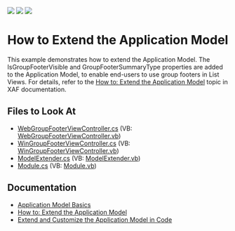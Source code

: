 <!-- default badges list -->
![](https://img.shields.io/endpoint?url=https://codecentral.devexpress.com/api/v1/VersionRange/128590201/18.2.3%2B)
[![](https://img.shields.io/badge/Open_in_DevExpress_Support_Center-FF7200?style=flat-square&logo=DevExpress&logoColor=white)](https://supportcenter.devexpress.com/ticket/details/E213)
[![](https://img.shields.io/badge/📖_How_to_use_DevExpress_Examples-e9f6fc?style=flat-square)](https://docs.devexpress.com/GeneralInformation/403183)
<!-- default badges end -->

# How to Extend the Application Model

This example demonstrates how to extend the Application Model. The IsGroupFooterVisible and GroupFooterSummaryType properties are added to the Application Model, to enable end-users to use group footers in List Views. For details, refer to the [How to: Extend the Application Model](https://docs.devexpress.com/eXpressAppFramework/112785/ui-construction/application-model/how-to-extend-the-application-model) topic in XAF documentation.

<!-- default file list -->
## Files to Look At

* [WebGroupFooterViewController.cs](./CS/ExtendModel.Module.Web/Controllers/WebGroupFooterViewController.cs) (VB: [WebGroupFooterViewController.vb](./VB/ExtendModel.Module.Web/Controllers/WebGroupFooterViewController.vb))
* [WinGroupFooterViewController.cs](./CS/ExtendModel.Module.Win/Controllers/WinGroupFooterViewController.cs) (VB: [WinGroupFooterViewController.vb](./VB/ExtendModel.Module.Win/Controllers/WinGroupFooterViewController.vb))
* [ModelExtender.cs](./CS/ExtendModel.Module/ModelExtender.cs) (VB: [ModelExtender.vb](./VB/ExtendModel.Module/ModelExtender.vb))
* [Module.cs](./CS/ExtendModel.Module/Module.cs) (VB: [Module.vb](./VB/ExtendModel.Module/Module.vb))
<!-- default file list end -->

## Documentation 
* [Application Model Basics](https://docs.devexpress.com/eXpressAppFramework/112580/ui-construction/application-model/application-model-basics)
* [How to: Extend the Application Model](https://docs.devexpress.com/eXpressAppFramework/112785/ui-construction/application-model/how-to-extend-the-application-model)
* [Extend and Customize the Application Model in Code](https://docs.devexpress.com/eXpressAppFramework/113169/ui-construction/application-model/extend-and-customize-the-application-model-in-code)
